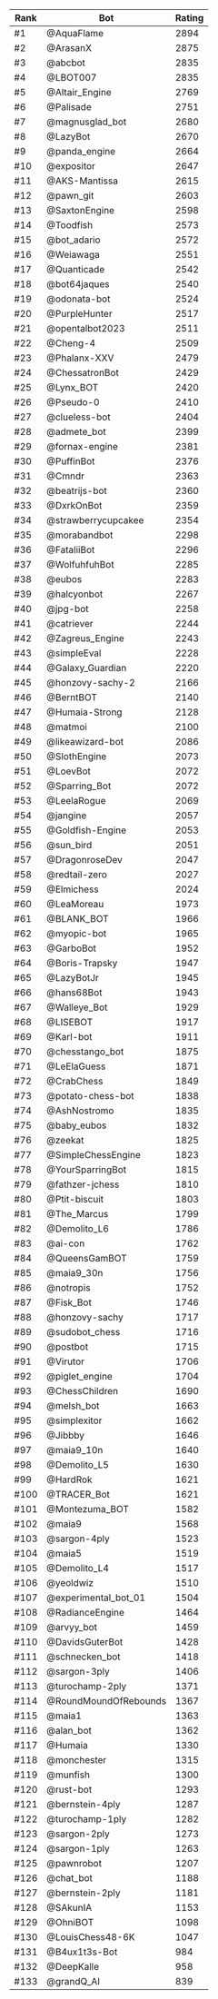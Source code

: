 Rank|Bot|Rating
---|---|---
#1|@AquaFlame|2894
#2|@ArasanX|2875
#3|@abcbot|2835
#4|@LBOT007|2835
#5|@Altair_Engine|2769
#6|@Palisade|2751
#7|@magnusglad_bot|2680
#8|@LazyBot|2670
#9|@panda_engine|2664
#10|@expositor|2647
#11|@AKS-Mantissa|2615
#12|@pawn_git|2603
#13|@SaxtonEngine|2598
#14|@Toodfish|2573
#15|@bot_adario|2572
#16|@Weiawaga|2551
#17|@Quanticade|2542
#18|@bot64jaques|2540
#19|@odonata-bot|2524
#20|@PurpleHunter|2517
#21|@opentalbot2023|2511
#22|@Cheng-4|2509
#23|@Phalanx-XXV|2479
#24|@ChessatronBot|2429
#25|@Lynx_BOT|2420
#26|@Pseudo-0|2410
#27|@clueless-bot|2404
#28|@admete_bot|2399
#29|@fornax-engine|2381
#30|@PuffinBot|2376
#31|@Cmndr|2363
#32|@beatrijs-bot|2360
#33|@DxrkOnBot|2359
#34|@strawberrycupcakee|2354
#35|@morabandbot|2298
#36|@FataliiBot|2296
#37|@WolfuhfuhBot|2285
#38|@eubos|2283
#39|@halcyonbot|2267
#40|@jpg-bot|2258
#41|@catriever|2244
#42|@Zagreus_Engine|2243
#43|@simpleEval|2228
#44|@Galaxy_Guardian|2220
#45|@honzovy-sachy-2|2166
#46|@BerntBOT|2140
#47|@Humaia-Strong|2128
#48|@matmoi|2100
#49|@likeawizard-bot|2086
#50|@SlothEngine|2073
#51|@LoevBot|2072
#52|@Sparring_Bot|2072
#53|@LeelaRogue|2069
#54|@jangine|2057
#55|@Goldfish-Engine|2053
#56|@sun_bird|2051
#57|@DragonroseDev|2047
#58|@redtail-zero|2027
#59|@Elmichess|2024
#60|@LeaMoreau|1973
#61|@BLANK_BOT|1966
#62|@myopic-bot|1965
#63|@GarboBot|1952
#64|@Boris-Trapsky|1947
#65|@LazyBotJr|1945
#66|@hans68Bot|1943
#67|@Walleye_Bot|1929
#68|@LISEBOT|1917
#69|@Karl-bot|1911
#70|@chesstango_bot|1875
#71|@LeElaGuess|1871
#72|@CrabChess|1849
#73|@potato-chess-bot|1838
#74|@AshNostromo|1835
#75|@baby_eubos|1832
#76|@zeekat|1825
#77|@SimpleChessEngine|1823
#78|@YourSparringBot|1815
#79|@fathzer-jchess|1810
#80|@Ptit-biscuit|1803
#81|@The_Marcus|1799
#82|@Demolito_L6|1786
#83|@ai-con|1762
#84|@QueensGamBOT|1759
#85|@maia9_30n|1756
#86|@notropis|1752
#87|@Fisk_Bot|1746
#88|@honzovy-sachy|1717
#89|@sudobot_chess|1716
#90|@postbot|1715
#91|@Virutor|1706
#92|@piglet_engine|1704
#93|@ChessChildren|1690
#94|@melsh_bot|1663
#95|@simplexitor|1662
#96|@Jibbby|1646
#97|@maia9_10n|1640
#98|@Demolito_L5|1630
#99|@HardRok|1621
#100|@TRACER_Bot|1621
#101|@Montezuma_BOT|1582
#102|@maia9|1568
#103|@sargon-4ply|1523
#104|@maia5|1519
#105|@Demolito_L4|1517
#106|@yeoldwiz|1510
#107|@experimental_bot_01|1504
#108|@RadianceEngine|1464
#109|@arvyy_bot|1459
#110|@DavidsGuterBot|1428
#111|@schnecken_bot|1418
#112|@sargon-3ply|1406
#113|@turochamp-2ply|1371
#114|@RoundMoundOfRebounds|1367
#115|@maia1|1363
#116|@alan_bot|1362
#117|@Humaia|1330
#118|@monchester|1315
#119|@munfish|1300
#120|@rust-bot|1293
#121|@bernstein-4ply|1287
#122|@turochamp-1ply|1282
#123|@sargon-2ply|1273
#124|@sargon-1ply|1263
#125|@pawnrobot|1207
#126|@chat_bot|1188
#127|@bernstein-2ply|1181
#128|@SAkunIA|1153
#129|@OhniBOT|1098
#130|@LouisChess48-6K|1047
#131|@B4ux1t3s-Bot|984
#132|@DeepKalle|958
#133|@grandQ_AI|839
